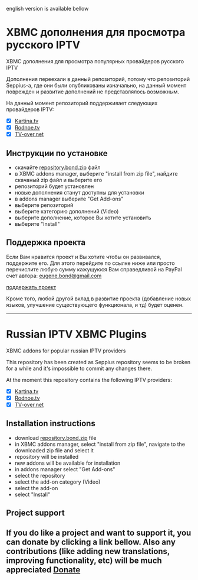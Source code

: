 english version is available bellow

XBMC дополнения для просмотра русского IPTV
============

XBMC дополнения для просмотра популярных провайдеров русского IPTV

Дополнения переехали в данный репозиторий, потому что репозиторий Seppius-а, где они были опубликованы изначально, на данный момент поврежден и развитие дополнений не представлялось возможным.

На данный момент репозиторий поддерживает следующих провайдеров IPTV:
- [x] [Kartina.tv](http://kartina.tv)
- [x] [Rodnoe.tv](http://rodnoe.tv)
- [x] [TV-over.net](http://tv-over.net)

Инструкции по установке
-------------
- скачайте [repository.bond.zip](https://github.com/Eugene-Bond/xmbc-plugins/raw/master/repository.bond.zip) файл
- в XBMC addons manager, выберите "install from zip file", найдите скачаный zip файл и выберите его
- репозиторий будет установлен
- новые дополнения станут доступны для установки
- в addons manager выберите "Get Add-ons"
- выберите репозиторий
- выберите категорию дополнений (Video)
- выберите дополнение, которое Вы хотите установить
- выберите "Install"
 
Поддержка проекта
-------------
Если Вам нравится проект и Вы хотите чтобы он развивался, поддержите его. Для этого перейдите по ссылке ниже или просто перечислите любую сумму кажущуюся Вам справедливой на PayPal счет автора: eugene.bond@gmail.com

[поддержать проект](https://www.paypal.com/cgi-bin/webscr?cmd=_donations&business=eugene%2ebond%40gmail%2ecom&lc=GB&item_name=Eugene%20Bond&amount=15%2e00&currency_code=EUR&no_note=0&bn=PP%2dDonationsBF%3abtn_donate_SM%2egif%3aNonHostedGuest)

Кроме того, любой другой вклад в развитие проекта (добавление новых языков, улучшение существующего функционала, и тд) будет оценен. 



----------------



Russian IPTV XBMC Plugins
============

XBMC addons for popular russian IPTV providers

This repository has been created as Seppius repository seems to be broken for a while and it's impossible to commit any changes there.

At the moment this repository contains the following IPTV providers:
- [x] [Kartina.tv](http://kartina.tv)
- [x] [Rodnoe.tv](http://rodnoe.tv)
- [x] [TV-over.net](http://tv-over.net)

Installation instructions
-------------
- download [repository.bond.zip](https://github.com/Eugene-Bond/xmbc-plugins/raw/master/repository.bond.zip) file
- in XBMC addons manager, select "install from zip file", navigate to the downloaded zip file and select it
- repository will be installed
- new addons will be available for installation
- in addons manager select "Get Add-ons"
- select the repository
- select the add-on category (Video)
- select the add-on
- select "Install"


Project support
-------------
If you do like a project and want to support it, you can donate by clicking a link bellow. Also any contributions (like adding new translations, improving functionality, etc) will be much appreciated
[Donate](https://www.paypal.com/cgi-bin/webscr?cmd=_donations&business=eugene%2ebond%40gmail%2ecom&lc=GB&item_name=Eugene%20Bond&amount=15%2e00&currency_code=EUR&no_note=0&bn=PP%2dDonationsBF%3abtn_donate_SM%2egif%3aNonHostedGuest)
--------
